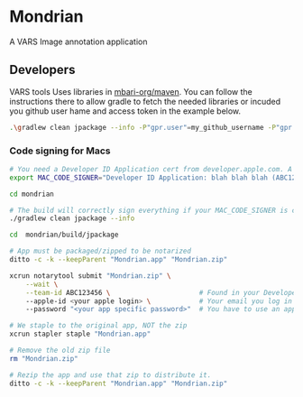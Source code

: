 # Mondrian

A VARS Image annotation application

## Developers

VARS tools Uses libraries in [mbari-org/maven](https://github.com/mbari-org/maven). You can follow the instructions there to allow gradle to fetch the needed libraries or incuded you github user hame and access token in the example below.

```bash
.\gradlew clean jpackage --info -P"gpr.user"=my_github_username -P"gpr.key"=my_github_token
```

### Code signing for Macs

```bash
# You need a Developer ID Application cert from developer.apple.com. A fake id used below
export MAC_CODE_SIGNER="Developer ID Application: blah blah blah (ABC123456)"

cd mondrian

# The build will correctly sign everything if your MAC_CODE_SIGNER is correct
./gradlew clean jpackage --info

cd  mondrian/build/jpackage

# App must be packaged/zipped to be notarized
ditto -c -k --keepParent "Mondrian.app" "Mondrian.zip"

xcrun notarytool submit "Mondrian.zip" \
    --wait \
    --team-id ABC123456 \                      # Found in your Developer ID cert name
    --apple-id <your apple login> \            # Your email you log in to developer.apple.com with
    --password "<your app specific password>"  # You have to use an app password for your account from appleid.apple.com

# We staple to the original app, NOT the zip
xcrun stapler staple "Mondrian.app"

# Remove the old zip file
rm "Mondrian.zip"

# Rezip the app and use that zip to distribute it.
ditto -c -k --keepParent "Mondrian.app" "Mondrian.zip"
```

